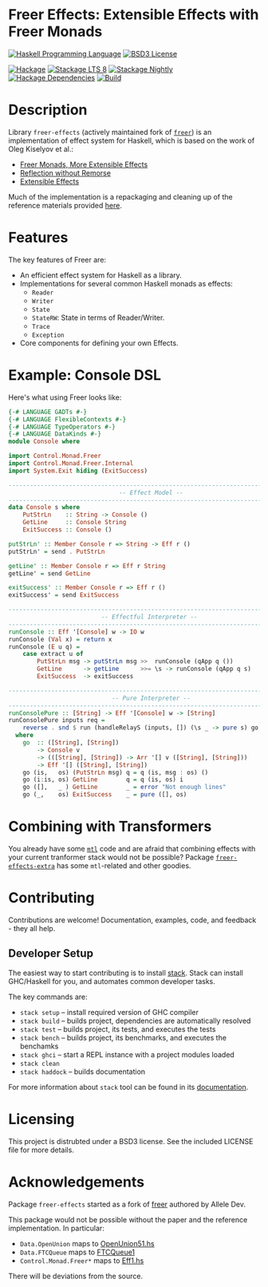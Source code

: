 # Freer Effects: Extensible Effects with Freer Monads

[![Haskell Programming Language](https://img.shields.io/badge/language-Haskell-blue.svg)](http://www.haskell.org)
[![BSD3 License](http://img.shields.io/badge/license-BSD3-brightgreen.svg)](https://tldrlegal.com/license/bsd-3-clause-license-%28revised%29)

[![Hackage](http://img.shields.io/hackage/v/freer-effects.svg)](https://hackage.haskell.org/package/freer-effects)
[![Stackage LTS 8](http://stackage.org/package/freer-effects/badge/lts-8?label=lts-8)](http://stackage.org/nightly/package/freer-effects)
[![Stackage Nightly](http://stackage.org/package/freer-effects/badge/nightly?label=stackage)](http://stackage.org/nightly/package/freer-effects)
[![Hackage Dependencies](https://img.shields.io/hackage-deps/v/freer-effects.svg)](http://packdeps.haskellers.com/feed?needle=freer-effects)
[![Build](https://travis-ci.org/IxpertaSolutions/freer-effects.svg?branch=master)](https://travis-ci.org/IxpertaSolutions/freer-effects)


# Description

Library `freer-effects` (actively maintained fork of
[`freer`](http://hackage.haskell.org/package/freer)) is an implementation of
effect system for Haskell, which is based on the work of Oleg Kiselyov et al.:

* [Freer Monads, More Extensible Effects](http://okmij.org/ftp/Haskell/extensible/more.pdf)
* [Reflection without Remorse](http://okmij.org/ftp/Haskell/zseq.pdf)
* [Extensible Effects](http://okmij.org/ftp/Haskell/extensible/exteff.pdf)

Much of the implementation is a repackaging and cleaning up of the reference
materials provided [here](http://okmij.org/ftp/Haskell/extensible/).


# Features

The key features of Freer are:

* An efficient effect system for Haskell as a library.
* Implementations for several common Haskell monads as effects:
    * `Reader`
    * `Writer`
    * `State`
    * `StateRW`: State in terms of Reader/Writer.
    * `Trace`
    * `Exception`
* Core components for defining your own Effects.


# Example: Console DSL

Here's what using Freer looks like:

```haskell
{-# LANGUAGE GADTs #-}
{-# LANGUAGE FlexibleContexts #-}
{-# LANGUAGE TypeOperators #-}
{-# LANGUAGE DataKinds #-}
module Console where

import Control.Monad.Freer
import Control.Monad.Freer.Internal
import System.Exit hiding (ExitSuccess)

--------------------------------------------------------------------------------
                               -- Effect Model --
--------------------------------------------------------------------------------
data Console s where
    PutStrLn    :: String -> Console ()
    GetLine     :: Console String
    ExitSuccess :: Console ()

putStrLn' :: Member Console r => String -> Eff r ()
putStrLn' = send . PutStrLn

getLine' :: Member Console r => Eff r String
getLine' = send GetLine

exitSuccess' :: Member Console r => Eff r ()
exitSuccess' = send ExitSuccess

--------------------------------------------------------------------------------
                          -- Effectful Interpreter --
--------------------------------------------------------------------------------
runConsole :: Eff '[Console] w -> IO w
runConsole (Val x) = return x
runConsole (E u q) =
    case extract u of
        PutStrLn msg -> putStrLn msg >>  runConsole (qApp q ())
        GetLine      -> getLine      >>= \s -> runConsole (qApp q s)
        ExitSuccess  -> exitSuccess

--------------------------------------------------------------------------------
                             -- Pure Interpreter --
--------------------------------------------------------------------------------
runConsolePure :: [String] -> Eff '[Console] w -> [String]
runConsolePure inputs req =
    reverse . snd $ run (handleRelayS (inputs, []) (\s _ -> pure s) go req)
  where
    go  :: ([String], [String])
        -> Console v
        -> (([String], [String]) -> Arr '[] v ([String], [String]))
        -> Eff '[] ([String], [String])
    go (is,   os) (PutStrLn msg) q = q (is, msg : os) ()
    go (i:is, os) GetLine        q = q (is, os) i
    go ([],   _ ) GetLine        _ = error "Not enough lines"
    go (_,    os) ExitSuccess    _ = pure ([], os)
```


# Combining with Transformers

You already have some [`mtl`](http://hackage.haskell.org/package/mtl) code and
are afraid that combining effects with your current tranformer stack would not
be possible? Package
[`freer-effects-extra`](https://github.com/trskop/freer-effects-extra) has some
`mtl`-related and other goodies.


# Contributing

Contributions are welcome! Documentation, examples, code, and feedback - they
all help.


## Developer Setup

The easiest way to start contributing is to install
[stack](https://haskellstack.org/). Stack can install GHC/Haskell for you, and
automates common developer tasks.

The key commands are:

* `stack setup` – install required version of GHC compiler
* `stack build` – builds project, dependencies are automatically resolved
* `stack test` – builds project, its tests, and executes the tests
* `stack bench` – builds project, its benchmarks, and executes the benchamks
* `stack ghci` – start a REPL instance with a project modules loaded
* `stack clean`
* `stack haddock` – builds documentation

For more information about `stack` tool can be found in its
[documentation](https://haskellstack.org/).


# Licensing

This project is distrubted under a BSD3 license. See the included
LICENSE file for more details.


# Acknowledgements

Package `freer-effects` started as a fork of
[freer](http://hackage.haskell.org/package/freer) authored by Allele Dev.

This package would not be possible without the paper and the reference
implementation. In particular:

* `Data.OpenUnion` maps to
  [OpenUnion51.hs](http://okmij.org/ftp/Haskell/extensible/OpenUnion51.hs)
* `Data.FTCQueue` maps to
  [FTCQueue1](http://okmij.org/ftp/Haskell/extensible/FTCQueue1.hs)
* `Control.Monad.Freer*` maps to
  [Eff1.hs](http://okmij.org/ftp/Haskell/extensible/Eff1.hs)

There will be deviations from the source.
